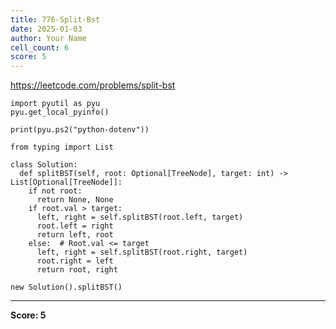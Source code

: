 ```yaml
---
title: 776-Split-Bst
date: 2025-01-03
author: Your Name
cell_count: 6
score: 5
---
```


https://leetcode.com/problems/split-bst


```
import pyutil as pyu
pyu.get_local_pyinfo()
```


```
print(pyu.ps2("python-dotenv"))
```


```
from typing import List
```


```
class Solution:
  def splitBST(self, root: Optional[TreeNode], target: int) -> List[Optional[TreeNode]]:
    if not root:
      return None, None
    if root.val > target:
      left, right = self.splitBST(root.left, target)
      root.left = right
      return left, root
    else:  # Root.val <= target
      left, right = self.splitBST(root.right, target)
      root.right = left
      return root, right
```


```
new Solution().splitBST()
```


---
**Score: 5**